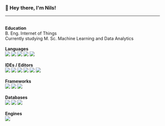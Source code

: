 ###  👋 Hey there, I'm Nils! &nbsp;&nbsp;
----
\
**Education**\
B. Eng. Internet of Things\
Currently studying M. Sc. Machine Learning and Data Analytics\
\
**Languages**\
![](https://img.shields.io/badge/-Python-blue?logo=python&logoColor=white)
![](https://img.shields.io/badge/-C%23-brightgreen?logo=c-sharp&logoColor=white)
![](https://img.shields.io/badge/-C%2B%2B-violet?logo=C%2B%2B&logoColor=white)
![](https://img.shields.io/badge/-Javascript-yellow?logo=javascript&logoColor=white)
![](https://img.shields.io/badge/-HTML5-orange?logo=html5&logoColor=white)
\
\
**IDEs / Editors**\
![](https://img.shields.io/badge/-Visual%20Studio%20Code-blue?logo=Visual%20Studio%20Code&logoColor=white)
![](https://img.shields.io/badge/-Visual%20Studio-blueviolet?logo=Visual%20Studio&logoColor=white)
![](https://img.shields.io/badge/-Jupyter-orange?logo=jupyter&logoColor=white)
![](https://img.shields.io/badge/-PyCharm-black?logo=pycharm&logoColor=white)
![](https://img.shields.io/badge/-Spyder-red?logo=spyder%20ide&logoColor=white)
![](https://img.shields.io/badge/-Obsidian-blueviolet?logo=obsidian&logoColor=white)
\
\
**Frameworks**\
![](https://img.shields.io/badge/-.NET-purple?logo=.net&logoColor=white)
![](https://img.shields.io/badge/-Anaconda-brightgreen?logo=anaconda&logoColor=white)
![](https://img.shields.io/badge/-Node--RED-maroon?logo=node-red&logoColor=white)
\
\
**Databases**\
![](https://img.shields.io/badge/-MSSQL-maroon?logo=node-red&logoColor=white)
![](https://img.shields.io/badge/-mongodb-maroon?logo=node-red&logoColor=white)
![](https://img.shields.io/badge/-neo4j-maroon?logo=node-red&logoColor=white)
\
\
**Engines**\
![](https://img.shields.io/badge/-Unity-black?logo=unity&logoColor=white)
